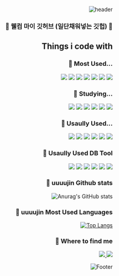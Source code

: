 <div align=right style="background-color: #gray;">

![header](https://capsule-render.vercel.app/api?type=waving&color=auto&height=200&section=header&text=일단채워넣는%20깃헙&fontSize=40)


### 🤔 웰컴 마이 깃허브 (일단채워넣는 깃헙) 👋




## Things i code with

### 🍦 Most Used...
<img src="https://img.shields.io/badge/php-777BB4?style=for-the-badge&logo=php&logoColor=white"/>
<img src="https://img.shields.io/badge/laravel-FF2D20?style=for-the-badge&logo=laravel&logoColor=white"/>
<img src="https://img.shields.io/badge/codeigniter-EF4223?style=for-the-badge&logo=codeigniter&logoColor=white"/>
<img src="https://img.shields.io/badge/JavaScript-F7DF1E?style=for-the-badge&logo=JavaScript&logoColor=white"/>
<img src="https://img.shields.io/badge/jQeury-0769AD?style=for-the-badge&logo=jQuery&logoColor=white"/>
<img src="https://img.shields.io/badge/HTML-E34F26?style=for-the-badge&logo=HTML5&logoColor=white"/>
<img src="https://img.shields.io/badge/CSS-1572B6?style=for-the-badge&logo=CSS3&logoColor=white"/>


### 🍦 Studying...
<img src="https://img.shields.io/badge/TypeScript-3178C6?style=for-the-badge&logo=TypeScript&logoColor=white"/>
<img src="https://img.shields.io/badge/React-61DAFB?style=for-the-badge&logo=React&logoColor=white"/>
<img src="https://img.shields.io/badge/vite-646CFF?style=for-the-badge&logo=vite&logoColor=white"/>
<img src="https://img.shields.io/badge/nextjs-000000?style=for-the-badge&logo=nextjs&logoColor=white"/>
<img src="https://img.shields.io/badge/npm-CB3837?style=for-the-badge&logo=npm&logoColor=white"/>
<img src="https://img.shields.io/badge/nestjs-E0234E?style=for-the-badge&logo=nestjs&logoColor=white"/>



### 🍦 Usaully Used...
<img src="https://img.shields.io/badge/gitlab-FC6D26?style=for-the-badge&logo=gitlab&logoColor=white"/>

<img src="https://img.shields.io/badge/nodejs-339933?style=for-the-badge&logo=nodeJs&logoColor=white"/>
<img src="https://img.shields.io/badge/docker-2496ED?style=for-the-badge&logo=docker&logoColor=white"/>
<img src="https://img.shields.io/badge/linux-FCC624?style=for-the-badge&logo=linux&logoColor=white"/>
<img src="https://img.shields.io/badge/java-007396?style=for-the-badge&logo=java&logoColor=white"/>
<img src="https://img.shields.io/badge/spring-6DB33F?style=for-the-badge&logo=spring&logoColor=white"/>


### 🍦 Usaully Used DB Tool
<img src="https://img.shields.io/badge/oracle-F80000?style=for-the-badge&logo=oracle&logoColor=white"/>
<img src="https://img.shields.io/badge/maria-003545?style=for-the-badge&logo=mysql&logoColor=white"/>
<img src="https://img.shields.io/badge/mysql-4479A1?style=for-the-badge&logo=mysql&logoColor=white"/>
<img src="https://img.shields.io/badge/mssql-CC2927?style=for-the-badge&logo=mssql&logoColor=white"/>
<img src="https://img.shields.io/badge/clickhouse-FFCC01?style=for-the-badge&logo=clickhouse&logoColor=white"/>
<img src="https://img.shields.io/badge/mongoDB-47A248?style=for-the-badge&logo=mongoDB&logoColor=white"/>


### 🍦 uuuujin Github stats
![Anurag's GitHub stats](https://github-readme-stats.vercel.app/api?username=uuuujin&show_icons=true&theme=radical)


### 🍦 uuuujin Most Used Languages
[![Top Langs](https://github-readme-stats.vercel.app/api/top-langs/?username=uuuujin&langs_count=8&theme=dark)](https://github.com/uuuujin)



### 🍦 Where to find me
<a href ="https://github.com/uuuujin/uuuujin">
    <img src="https://img.shields.io/badge/github-000?style=for-the-badge&logo=github&logoColor=white"/>
</a>
<a href ="https://syz.netlify.app/">
    <img src="https://img.shields.io/badge/netlifyBlog-00C7B7?style=for-the-badge&logo=netlify&logoColor=white"/>
</a>

![Footer](https://capsule-render.vercel.app/api?type=waving&color=auto&height=200&section=footer)

</div>
